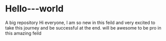# Hello---world
A big repository
Hi everyone, 
I am so new in this feild and very excited to take this journey and be successful at the end. 
will be awesome to be pro in this amazing feild
